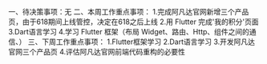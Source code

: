 一、待决策事项：无
二、本周工作重点事项：
1.完成阿凡达官网新增三个产品页，由于618期间上线管控，决定在618之后上线
2.用 Flutter 完成'我的积分'页面
3.Dart语言学习
4.学习 Flutter 框架（布局 Widget、路由、Http、组件之间的通信、）
三、下周工作重点事项：
1.Flutter框架学习
2.Dart语言学习
3.开发阿凡达官网三个产品页
4.评估阿凡达官网前端代码重构的必要性